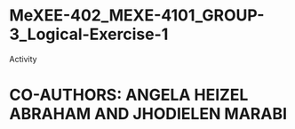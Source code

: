 # MeXEE-402_MEXE-4101_GROUP-3_Logical-Exercise-1
Activity

# CO-AUTHORS: ANGELA HEIZEL ABRAHAM AND JHODIELEN MARABI
